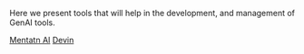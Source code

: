 Here we present tools that will help in the development, and management of GenAI tools. 

[Mentatn AI](https://mentat.ai/)
[Devin](https:https://devin.ai)